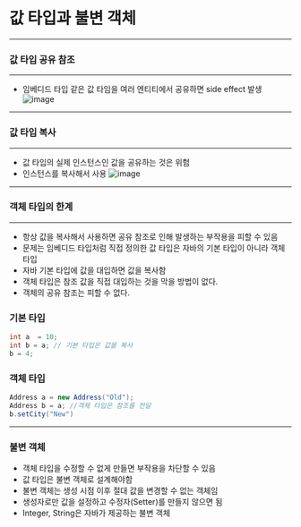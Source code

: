 # 값 타입과 불변 객체
***
### 값 타입 공유 참조
***
* 임베디드 타입 같은 값 타임을 여러 엔티티에서 공유하면 side effect 발생
![image](https://user-images.githubusercontent.com/94179449/219067245-6b549ee3-edf9-4eab-9d08-bb2a6f756775.png)
***
### 값 타입 복사
***
* 값 타입의 실제 인스턴스인 값을 공유하는 것은 위험
* 인스턴스를 복사해서 사용
  ![image](https://user-images.githubusercontent.com/94179449/219072985-ddde3b50-200f-41d2-9d7f-ea5029469578.png)
***
### 객체 타입의 한계
***
* 항상 값을 복사해서 사용하면 공유 참조로 인해 발생하는 부작용을 피할 수 있음
* 문제는 임베디드 타입처럼 직접 정의한 값 타입은 자바의 기본 타입이 아니라 객체 타입
* 자바 기본 타입에 값을 대입하면 값을 복사함
* 객체 타입은 참조 값을 직접 대입하는 것을 막을 방법이 없다.
* 객체의 공유 참조는 피할 수 없다.
### 기본 타입
```java
int a  = 10;
int b = a; // 기본 타입은 값을 복사
b = 4;
```
### 객체 타입
```java
Address a = new Address("Old");
Address b = a; //객체 타입은 참조를 전달
b.setCity("New")
```
***
### 불변 객체
* 객체 타입을 수정할 수 없게 만들면 부작용을 차단할 수 있음
* 값 타입은 불변 객체로 설계해야함
* 불변 객체는 생성 시점 이후 절대 값을 변경할 수 없는 객체임
* 생성자로만 값을 설정하고 수정자(Setter)를 만들지 않으면 됨
* Integer, String은 자바가 제공하는 불변 객체